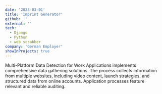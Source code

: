 ```yaml
---
date: '2023-03-01'
title: 'Imprint Generator'
github: ''
external: ''
tech:
  - Django
  - Python
  - web scrabber
company: 'German Employer'
showInProjects: true
---
```


Multi-Platform Data Detection for Work Applications implements comprehensive data gathering solutions. The process collects information from multiple websites, including video content, launch strategies, and structured data from online accounts. Application processes feature relevant and reliable auditing.
